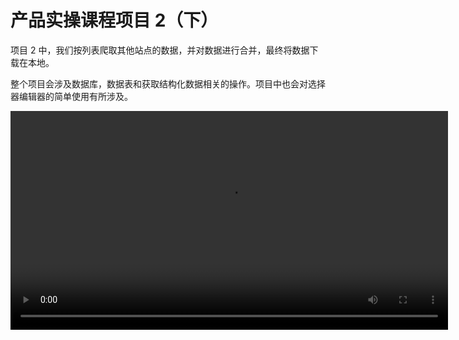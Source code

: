 # 产品实操课程项目 2（下）

项目 2 中，我们按列表爬取其他站点的数据，并对数据进行合并，最终将数据下载在本地。

整个项目会涉及数据库，数据表和获取结构化数据相关的操作。项目中也会对选择器编辑器的简单使用有所涉及。

<video src="https://docimages.blob.core.chinacloudapi.cn/images/%E8%A7%86%E9%A2%91%E8%AF%BE/%E6%95%B0%E6%8D%AE2.mp4" controls="controls" width="700px" />

以上视频课程是完全包含在 [云扩 RPA 中级课程](https://academy.encoo.com/learn/path-detail/6) 中的。云扩仍然强烈建议大家参看中级课程以了解更详细的内容。
